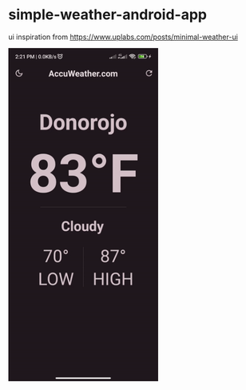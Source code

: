 # simple-weather-android-app

ui inspiration from https://www.uplabs.com/posts/minimal-weather-ui

<img src="record.gif" width="300">
